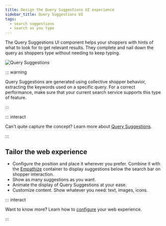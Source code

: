 ```yaml
---
title: Design the Query Suggestions UI experience
sidebar_title: Query Suggestions UI
tags:
  - search suggestions
  - search as you type
---
```


The Query Suggestions UI component helps your shoppers with hints of what to look for to get
relevant results. They complete and nail down the query as shoppers type without needing to keep
typing.

![Query Suggestions](~@assets/x/interface/x-query-suggestions.gif)

::: warning

Query Suggestions are generated using collective shopper behavior, extracting the keywords used on a
specific query. For a correct performance, make sure that your current search service supports this
type of feature.

:::

::: interact

Can't quite capture the concept? Learn more about
[Query Suggestions](../features/query-suggestions-overview.md).

:::

## Tailor the web experience

- Configure the position and place it wherever you prefer. Combine it with the
  [Empathize](empathize.md) container to display suggestions below the search bar on shopper
  interaction.
- Show as many suggestions as you want.
- Animate the display of Query Suggestions at your ease.
- Customize content. Show whatever you need: text, images, icons.

::: interact

Want to know more? Learn how to
[configure](/develop-empathy-platform/ui-reference/components/query-suggestions/) your web
experience.

:::
